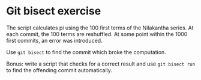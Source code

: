 

Git bisect exercise
===================

The script calculates pi using the 100 first terms of the Nilakantha series.
At each commit, the 100 terms are reshuffled.
At some point within the 1000 first commits, an error was introduced.

Use `git bisect` to find the commit which broke the computation.

Bonus: write a script that checks for a correct result and use
`git bisect run` to find the offending commit automatically.
